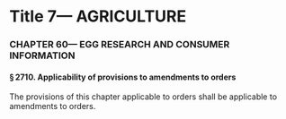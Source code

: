 
# Title 7— AGRICULTURE
### CHAPTER 60— EGG RESEARCH AND CONSUMER INFORMATION
#### § 2710. Applicability of provisions to amendments to orders

The provisions of this chapter applicable to orders shall be applicable to amendments to orders.
